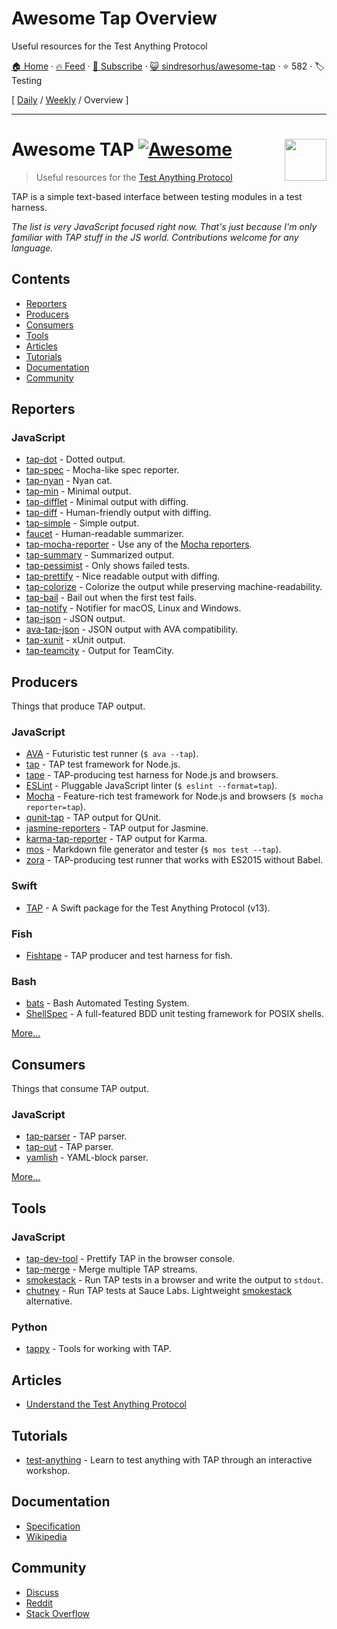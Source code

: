 # Awesome Tap Overview

Useful resources for the Test Anything Protocol

[🏠 Home](/README.md) · [🔥 Feed](https://test.trackawesomelist.com/sindresorhus/awesome-tap/rss.xml) · [📮 Subscribe](https://trackawesomelist.us17.list-manage.com/subscribe?u=d2f0117aa829c83a63ec63c2f&id=36a103854c) · [😺 sindresorhus/awesome-tap](https://github.com/sindresorhus/awesome-tap) · ⭐ 582 · 🏷️ Testing

[ [Daily](/content/sindresorhus/awesome-tap/README.md) / [Weekly](/content/sindresorhus/awesome-tap/week/README.md) / Overview ]

---

# Awesome TAP [![Awesome](https://awesome.re/badge.svg)](https://awesome.re) [<img src="https://testanything.org/images/tap.png" width="67" align="right">](https://testanything.org)

> Useful resources for the [Test Anything Protocol](https://testanything.org)

TAP is a simple text-based interface between testing modules in a test harness.

*The list is very JavaScript focused right now. That's just because I'm only familiar with TAP stuff in the JS world. Contributions welcome for any language.*

## Contents

*   [Reporters](#reporters)
*   [Producers](#producers)
*   [Consumers](#consumers)
*   [Tools](#tools)
*   [Articles](#articles)
*   [Tutorials](#tutorials)
*   [Documentation](#documentation)
*   [Community](#community)

## Reporters

### JavaScript

*   [tap-dot](https://github.com/scottcorgan/tap-dot) - Dotted output.
*   [tap-spec](https://github.com/scottcorgan/tap-spec) - Mocha-like spec reporter.
*   [tap-nyan](https://github.com/calvinmetcalf/tap-nyan) - Nyan cat.
*   [tap-min](https://github.com/derhuerst/tap-min) - Minimal output.
*   [tap-difflet](https://github.com/namuol/tap-difflet) - Minimal output with diffing.
*   [tap-diff](https://github.com/axross/tap-diff) - Human-friendly output with diffing.
*   [tap-simple](https://github.com/joeybaker/tap-simple) - Simple output.
*   [faucet](https://github.com/substack/faucet) - Human-readable summarizer.
*   [tap-mocha-reporter](https://github.com/isaacs/tap-mocha-reporter) - Use any of the [Mocha reporters](https://github.com/isaacs/tap-mocha-reporter/tree/master/lib/reporters).
*   [tap-summary](https://github.com/zoubin/tap-summary) - Summarized output.
*   [tap-pessimist](https://github.com/clux/tap-pessimist) - Only shows failed tests.
*   [tap-prettify](https://github.com/toolness/tap-prettify) - Nice readable output with diffing.
*   [tap-colorize](https://github.com/substack/tap-colorize) - Colorize the output while preserving machine-readability.
*   [tap-bail](https://github.com/juliangruber/tap-bail) - Bail out when the first test fails.
*   [tap-notify](https://github.com/axross/tap-notify) - Notifier for macOS, Linux and Windows.
*   [tap-json](https://github.com/gummesson/tap-json) - JSON output.
*   [ava-tap-json](https://github.com/yovasx2/ava-tap-json) - JSON output with AVA compatibility.
*   [tap-xunit](https://github.com/aghassemi/tap-xunit) - xUnit output.
*   [tap-teamcity](https://github.com/smockle/tap-teamcity) - Output for TeamCity.

## Producers

Things that produce TAP output.

### JavaScript

*   [AVA](https://github.com/sindresorhus/ava) - Futuristic test runner (`$ ava --tap`).
*   [tap](https://github.com/isaacs/node-tap) - TAP test framework for Node.js.
*   [tape](https://github.com/substack/tape) - TAP-producing test harness for Node.js and browsers.
*   [ESLint](https://eslint.org/docs/user-guide/formatters/#tap) - Pluggable JavaScript linter (`$ eslint --format=tap`).
*   [Mocha](https://mochajs.org) - Feature-rich test framework for Node.js and browsers (`$ mocha reporter=tap`).
*   [qunit-tap](https://github.com/twada/qunit-tap) - TAP output for QUnit.
*   [jasmine-reporters](https://github.com/larrymyers/jasmine-reporters) - TAP output for Jasmine.
*   [karma-tap-reporter](https://github.com/fumiakiy/karma-tap-reporter) - TAP output for Karma.
*   [mos](https://github.com/zkochan/mos) - Markdown file generator and tester (`$ mos test --tap`).
*   [zora](https://github.com/lorenzofox3/zora) - TAP-producing test runner that works with ES2015 without Babel.

### Swift

*   [TAP](https://github.com/swiftdocorg/tap) - A Swift package for the Test Anything Protocol (v13).

### Fish

*   [Fishtape](https://github.com/fisherman/fishtape) - TAP producer and test harness for fish.

### Bash

*   [bats](https://github.com/sstephenson/bats) - Bash Automated Testing System.
*   [ShellSpec](https://github.com/shellspec/shellspec) - A full-featured BDD unit testing framework for POSIX shells.

[More…](https://testanything.org/producers.html)

## Consumers

Things that consume TAP output.

### JavaScript

*   [tap-parser](https://github.com/substack/tap-parser) - TAP parser.
*   [tap-out](https://github.com/scottcorgan/tap-out) - TAP parser.
*   [yamlish](https://github.com/isaacs/yamlish) - YAML-block parser.

[More…](https://testanything.org/consumers.html)

## Tools

### JavaScript

*   [tap-dev-tool](https://github.com/Jam3/tap-dev-tool) - Prettify TAP in the browser console.
*   [tap-merge](https://github.com/anko/tap-merge) - Merge multiple TAP streams.
*   [smokestack](https://github.com/hughsk/smokestack) - Run TAP tests in a browser and write the output to `stdout`.
*   [chutney](https://github.com/derhuerst/chutney) - Run TAP tests at Sauce Labs. Lightweight [smokestack](https://github.com/hughsk/smokestack) alternative.

### Python

*   [tappy](https://github.com/mblayman/tappy) - Tools for working with TAP.

## Articles

*   [Understand the Test Anything Protocol](https://www.effectiveperlprogramming.com/2011/05/understand-the-test-anything-protocol/)

## Tutorials

*   [test-anything](https://github.com/finnp/test-anything) - Learn to test anything with TAP through an interactive workshop.

## Documentation

*   [Specification](https://testanything.org/tap-version-13-specification.html)
*   [Wikipedia](https://en.wikipedia.org/wiki/Test_Anything_Protocol)

## Community

*   [Discuss](https://github.com/TestAnything/Specification/issues)
*   [Reddit](https://www.reddit.com/r/testanythingprotocol)
*   [Stack Overflow](https://stackoverflow.com/questions/tagged/tap)

